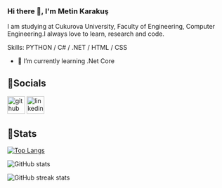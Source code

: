 ### Hi there 👋,  I'm Metin Karakuş
I am studying at Cukurova University, Faculty of Engineering, Computer Engineering.I always love to learn, research and code.

Skills: PYTHON / C# / .NET  / HTML / CSS

- 🌱 I’m currently learning .Net Core 

## 📶Socials
[<img src='https://cdn.jsdelivr.net/npm/simple-icons@3.0.1/icons/github.svg' alt='github' height='40'>](https://github.com/karakusmetin)  [<img src='https://cdn.jsdelivr.net/npm/simple-icons@3.0.1/icons/linkedin.svg' alt='linkedin' height='40'>](https://www.linkedin.com/in/metin-karakuş-402378240/)  

## 🤖Stats
[![Top Langs](https://github-readme-stats.vercel.app/api/top-langs/?username=karakusmetin)](https://github.com/anuraghazra/github-readme-stats)

![GitHub stats](https://github-readme-stats.vercel.app/api?username=karakusmetin&show_icons=true)  

![GitHub streak stats](https://streak-stats.demolab.com/?user=karakusmetin)  

